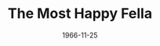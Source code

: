 ---
title: The Most Happy Fella
date: 1966-11-25
closing_date: 1966-12-17
layout: productions
featured_image: 
image_caption:
image_credit:
playbill:
category:
Theatre: Theatre Jacksonville
Venue: Little Theatre
cast:
  The Cashier: Jack Higgins
  Cleo: Thelma Baker
  Rosabella: Nita James
  Waitress: 
    - Drena Denmark
    - Betty Lou Burket
    - Marylin Barfield
    - Suzi Ferguson
  The Postman: Jack Higgins
  Tony: Bill Nickel
  Marie: Alene Crippen
  Max: Eddie Dyal
  Herman: Gil Gimbel
  Sheriff: Bob Smith
  Jake Clatt: Harry Hodge
  Al : William J. Campbell
  Joe: Bob Starr
  Giuseppe: Raymond Cohen
  Pasquale: Harry Hodge
  Ciccio: A. David Mancini
  The Country Girl: Sarah Jo Berman
  The City Boy: Conrad Peterson
  The Doctor: James Pitts
  The Priest: Chuck Larkowski
  Tessie: Mary Katherine Brown
  Gussie: Louise Stoney
  The Bus Driver: David Davis
  Neighbor: 
    - Michele Montanye
    - Rosalind Kline
    - Annette Kline
    - Lynn Atkinson
    - Mickey Smith
    - Kay Bailey
    - Sandi Hack
    - Jenna Lopes
    - Joy Courtney
    - Mary Frances Thornhill
    - Jan Davis
    - Chuck Larkowski
    - Bill Campbell
    - David Davis
    - Eddie Dyal
    - Jack Miggins
  Dancer: 
    - Conrad Peterson
    - Donald Jusko
    - Drena Denmark
    - Michael Ryan
    - Betty Lou Burket
    - Marylin Barfield
    - Suzi Ferguson
    - Sara Jo Berman
    - David Walters
crew:
  Director: George Ballis
  Choreographer: Frank Spolar
  Scenic Production: Larry Riddle
  Musical Director: C. Carter Nice, Jr.
  Stage Manager: Marshall Grauer
  1st Assistant Stage Manager: Marcy Massaniso
  2nd Assistant Stage Manager: Terry McIntire
  Costumes: 
    - Lois Stewart
    - Juliet Langner
    - Gwen Nearhoof
    - Gwyda Agnew
    - Gert Berman
    - Andrea Beasley
    - Bobbie Vogel
    - Pearl Stewart
    - Claire Bradies
  Properties: 
    - Judy Pryor
    - Nancy Keller
    - Helen Roberts
    - Maria Alacon
    - Diane Sullivan
  Make-up: 
    - Paula Fagan
    - Robert Smith
    - Alyce Dill
  Lighting: 
    - Peggy Miller
    - Nancy Keller
    - Helen Roberts
  Set Construction: 
    - Al Gimbel
    - Don Cool
    - Charles Vance
    - Bob Agnew
    - Gwyda Agnew
    - Jack Masters
    - Annette Grauer
    - Lyn Lazarus
    - Tootsie Backer
    - Sam Helfrich
    - Nancy Keller
    - Maria Alacon
    - Hal Loweeree
    - Walter Quattlebaum
    - Helen Zaret
    - Sylvia Ettlinger
    - Pat Eiser
    - Gladys Dale
    - Mary Helen Short
    - Gladys Witten
    - Helen Roberts
  Grip: 
    - Fernando Velandia
    - Sam Helfrich
    - Jack Masters
    - Julio Velandia
    - Walter Quattlebaum
    - Bob Smith
    - Helen Zaret
    - Sylvia Ettlinger
  Fly: 
    - Al Gimbel
    - Ralph Collins
    - Don Cool
    - Charles Vance
orchestra:
  Orchestra: 
    - Rodney Schmidt
    - Harry Slutzah
    - Anthonie Nobile
    - Ruth Paugh
    - Robert Phillips
    - Chester Parry
    - Mark Reesler
    - Mary Sechler
    - Bernard Kaye
    - William Potter
    - Tim Healy 
    - Claude Graham
    - Harry Brewer
    - Roger Lynn
external_links:
---